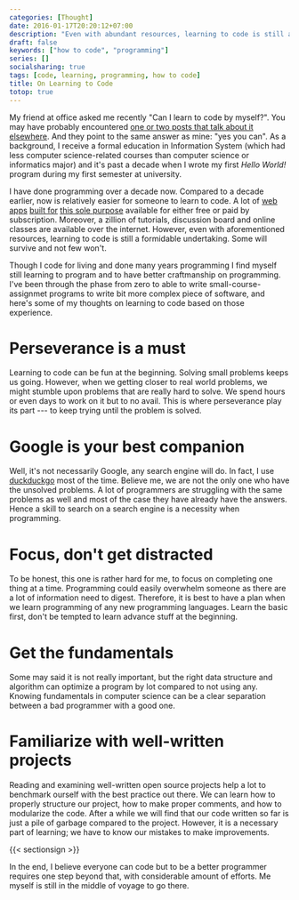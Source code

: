 ```yaml
---
categories: [Thought]
date: 2016-01-17T20:20:12+07:00
description: "Even with abundant resources, learning to code is still a formidable undertaking. Some will survive and not few won't"
draft: false
keywords: ["how to code", "programming"]
series: []
socialsharing: true
tags: [code, learning, programming, how to code]
title: On Learning to Code
totop: true
---
```

My friend at office asked me recently "Can I learn to code by myself?". You may have probably encountered
[one or two posts that talk about it elsewhere][medium]. And they point to the
same answer as mine: "yes you can". As a background, I receive a formal education in Information System (which had less computer
science-related courses than computer science or informatics major) and it's
past a decade when I wrote my first _Hello World!_ program during my first
semester at university.

I have done programming over a decade now. Compared to a decade earlier, now
is relatively easier for someone to learn to code. A lot of [web apps][udemy]
[built for][codeacademy] [this sole purpose][codeschool] available for either
free or paid by subscription. Moreover, a zillion of tutorials, discussion board and online classes are available
over the internet. However, even with aforementioned resources, learning to
code is still a formidable undertaking. Some will survive and not few won't.

Though I code for living and done many years programming I find myself still
learning to program and to have better craftmanship on programming. I've been
through the phase from zero to able to write small-course-assignmet programs
to write bit more complex piece of software, and here's some of my thoughts on learning to code based on those experience.

# Perseverance is a must
Learning to code can be fun at the beginning. Solving small problems keeps us
going. However, when we getting closer to real world problems, we might
stumble upon problems that are really hard to solve. We spend hours or even
days to work on it but to no avail. This is where perseverance play its part
--- to keep trying until the problem is solved.

# Google is your best companion
Well, it's not necessarily Google, any search engine will do. In fact, I use
[duckduckgo](https://duckduckgo.com/) most of the time. Believe me, we are not
the only one who have the unsolved problems. A lot of programmers are struggling with the same problems as well and most of the case they have already have the answers. Hence a skill to search on a search engine is a
necessity when programming.

# Focus, don't get distracted
To be honest, this one is rather hard for me, to focus on completing
one thing at a time. Programming could easily overwhelm someone as there
are a lot of information need to digest. Therefore, it is best to have a
plan when we learn programming of any new programming languages. Learn the
basic first, don't be tempted to learn advance stuff at the beginning.

# Get the fundamentals
Some may said it is not really important, but the right data structure and algorithm can optimize a program by lot compared to not using any. Knowing fundamentals in computer science can be a clear separation between a bad programmer with a good one.

# Familiarize with well-written projects
Reading and examining well-written open source projects help a lot to benchmark ourself with the best practice out there. We can learn how to properly structure our project, how to make proper comments,
and how to modularize the code. After a while we will find that our code written so far is just a pile of garbage compared to the project. However,
it is a necessary part of learning; we have to know our mistakes to make
improvements.

{{< sectionsign >}}

In the end, I believe everyone can code but to be a better programmer requires
one step beyond that, with considerable amount of efforts. Me myself is still
in the middle of voyage to go there.

[medium]: https://medium.com/search?q=learn%20to%20code
[udemy]: https://www.udemy.com/
[codeacademy]: https://www.codecademy.com/
[codeschool]: https://www.codeschool.com/
